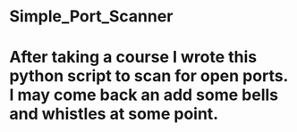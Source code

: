 # Simple_Port_Scanner

# After taking a course I wrote this python script to scan for open ports. I may come back an add some bells and whistles at some point. 
